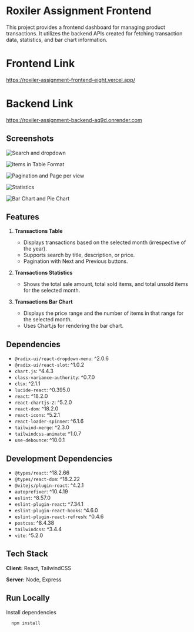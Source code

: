 
# Roxiler Assignment Frontend

This project provides a frontend dashboard for managing product transactions. It utilizes the backend APIs created for fetching transaction data, statistics, and bar chart information.

# Frontend Link
https://roxiler-assignment-frontend-eight.vercel.app/

# Backend Link
https://roxiler-assignment-backend-aq9d.onrender.com


## Screenshots

![Search and dropdown](https://i.postimg.cc/gjp18Yhg/1.jpg)

![Items in Table Format](https://i.postimg.cc/kXnk5gq4/2.jpg)

![Pagination and Page per view](https://i.postimg.cc/kGyzykFq/3.jpg)

![Statistics](https://i.postimg.cc/mZ3vRHxJ/4.jpg)

![Bar Chart and Pie Chart](https://i.postimg.cc/rFQ7R2w9/5.jpg)


## Features

1. **Transactions Table**
   - Displays transactions based on the selected month (irrespective of the year).
   - Supports search by title, description, or price.
   - Pagination with Next and Previous buttons.

2. **Transactions Statistics**
   - Shows the total sale amount, total sold items, and total unsold items for the selected month.

3. **Transactions Bar Chart**
   - Displays the price range and the number of items in that range for the selected month.
   - Uses Chart.js for rendering the bar chart.

## Dependencies

- `@radix-ui/react-dropdown-menu`: ^2.0.6
- `@radix-ui/react-slot`: ^1.0.2
- `chart.js`: ^4.4.3
- `class-variance-authority`: ^0.7.0
- `clsx`: ^2.1.1
- `lucide-react`: ^0.395.0
- `react`: ^18.2.0
- `react-chartjs-2`: ^5.2.0
- `react-dom`: ^18.2.0
- `react-icons`: ^5.2.1
- `react-loader-spinner`: ^6.1.6
- `tailwind-merge`: ^2.3.0
- `tailwindcss-animate`: ^1.0.7
- `use-debounce`: ^10.0.1

## Development Dependencies

- `@types/react`: ^18.2.66
- `@types/react-dom`: ^18.2.22
- `@vitejs/plugin-react`: ^4.2.1
- `autoprefixer`: ^10.4.19
- `eslint`: ^8.57.0
- `eslint-plugin-react`: ^7.34.1
- `eslint-plugin-react-hooks`: ^4.6.0
- `eslint-plugin-react-refresh`: ^0.4.6
- `postcss`: ^8.4.38
- `tailwindcss`: ^3.4.4
- `vite`: ^5.2.0


## Tech Stack

**Client:** React, TailwindCSS

**Server:** Node, Express


## Run Locally

Install dependencies

```bash
  npm install
```



